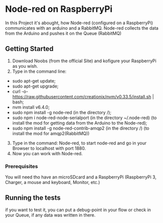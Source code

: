 # Node-red on RaspberryPi


In this Project it's abought, how Node-red (configured on a RaspberryPi) communicates with an arduino and a RabbitMQ.
Node-red collects the data from the Arduino and pushes it on the Queue (RabbitMQ)





## Getting Started



1. Download Noobs (from the official Site) and kofigure your RaspberryPi as you wish.
2. Type in the command line: 	
* sudo apt-get update;
* sudo apt-get upgrade; 
* curl -o- https://raw.githubusercontent.com/creationix/nvm/v0.33.5/install.sh | bash;
* nvm install v6.4.0;
* sudo npm install -g node-red (in the directory /);
* sudo npm i node-red-node-serialport (in the directory ~/.node-red) (to install the mod for getting data from the Arduino to the Node-red);
* sudo npm install -g node-red-contrib-amqp2 (in the directory /) (to install the mod for amqp2(RabbitMQ))
3. Type in the command: Node-red, to start node-red and go in your Browser to localhost with port 1880.
4. Now you can work with Node-red.


### Prerequisites



You will need tho have an microSDcard and a RaspberryPi (RaspberryPi 3, Charger, a mouse and keyboard, Monitor, etc.)




## Running the tests


if you want to test it, you can put a debug-point in your flow or check in your Queue, if any data was written in there.  
